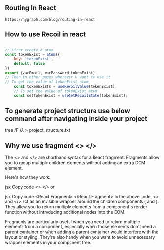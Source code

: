 ## Routing In React
    https://hygraph.com/blog/routing-in-react

## How to use Recoil in react

```javascript

// First create a atom 
const tokenExist = atom({
    key: 'tokenExist',
    default: false
})
export {varEmail, varPassword,tokenExist} 
// Then in other pages wherever U want to use it 
// To get the value of tokenExist atom
    const tokenExists = useRecoilValue(tokenExist);
    // To set the value of tokenExist atom
    const setTokenExist = useSetRecoilState(tokenExist);
```

## To generate project structure use below command after navigating inside your project

tree /F /A > project_structure.txt

## Why we use fragment <> </>

The <> and </> are shorthand syntax for a React fragment. Fragments allow you to group multiple children elements without adding an extra DOM element.

Here's how they work:

jsx
Copy code
<>
  <ChildComponent1 />
  <ChildComponent2 />
</>
or

jsx
Copy code
<React.Fragment>
  <ChildComponent1 />
  <ChildComponent2 />
</React.Fragment>
In the above code, <> and </> act as an invisible wrapper around the children components (<ChildComponent1 /> and <ChildComponent2 />). They allow you to return multiple elements from a component's render function without introducing additional nodes into the DOM.

Fragments are particularly useful when you need to return multiple elements from a component, especially when those elements don't need a parent container or when adding a parent container would interfere with the layout or styling. They're also handy when you want to avoid unnecessary wrapper elements in your component tree.
